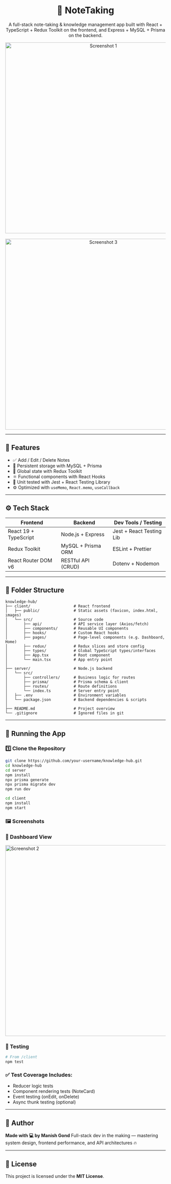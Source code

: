 <h1 align="center">🧠 NoteTaking</h1>

<p align="center">
  A full-stack note-taking & knowledge management app built with React + TypeScript + Redux Toolkit on the frontend, and Express + MySQL + Prisma on the backend.
</p>

<p align="center"> 
  <img src="https://github.com/user-attachments/assets/f20f176c-fe03-4b21-90e7-7bb2b3c992c1" width="600" alt="Screenshot 1" /> 
  <br/><br/> 
  <img src="https://github.com/user-attachments/assets/5dab4c83-6a17-4ac8-bf2a-c75456b96e04" width="600" alt="Screenshot 3" /> 
</p>

---

## 🚀 Features

* ✅ Add / Edit / Delete Notes
* 💾 Persistent storage with MySQL + Prisma
* 🔁 Global state with Redux Toolkit
* ⚛️ Functional components with React Hooks
* 🧪 Unit tested with Jest + React Testing Library
* ⚙️ Optimized with `useMemo`, `React.memo`, `useCallback`

---

## ⚙️ Tech Stack

| Frontend              | Backend            | Dev Tools / Testing      |
| --------------------- | ------------------ | ------------------------ |
| React 19 + TypeScript | Node.js + Express  | Jest + React Testing Lib |
| Redux Toolkit         | MySQL + Prisma ORM | ESLint + Prettier        |
| React Router DOM v6   | RESTful API (CRUD) | Dotenv + Nodemon         |

---

## 📁 Folder Structure

```
knowledge-hub/
├── client/                   # React frontend
│   ├── public/               # Static assets (favicon, index.html, images)
│   └── src/                  # Source code
│       ├── api/              # API service layer (Axios/fetch)
│       ├── components/       # Reusable UI components
│       ├── hooks/            # Custom React hooks
│       ├── pages/            # Page-level components (e.g. Dashboard, Home)
│       ├── redux/            # Redux slices and store config
│       ├── types/            # Global TypeScript types/interfaces
│       ├── App.tsx           # Root component
│       └── main.tsx          # App entry point
│
├── server/                   # Node.js backend
│   └── src/
│       ├── controllers/      # Business logic for routes
│       ├── prisma/           # Prisma schema & client
│       ├── routes/           # Route definitions
│       └── index.ts          # Server entry point
│   ├── .env                  # Environment variables
│   └── package.json          # Backend dependencies & scripts
│
├── README.md                 # Project overview
└── .gitignore                # Ignored files in git
```


---

## 🧪 Running the App

### 1️⃣ Clone the Repository

```bash
git clone https://github.com/your-username/knowledge-hub.git
cd knowledge-hub
cd server
npm install
npx prisma generate
npx prisma migrate dev
npm run dev

cd client
npm install
npm start
```

### 🖼️ Screenshots

### 🧠 Dashboard View

<img src="https://github.com/user-attachments/assets/667d4810-9399-44ed-871f-ea582cc639ae" width="600" alt="Screenshot 2" /> 

### 🧪 Testing

```bash
# From /client
npm test
```

### ✅ Test Coverage Includes:

* Reducer logic tests
* Component rendering tests (NoteCard)
* Event testing (onEdit, onDelete)
* Async thunk testing (optional)
---

## 🙌 Author

**Made with 💻 by Manish Gond**
Full-stack dev in the making — mastering system design, frontend performance, and API architectures 🔥

---

## 📜 License

This project is licensed under the **MIT License**.
